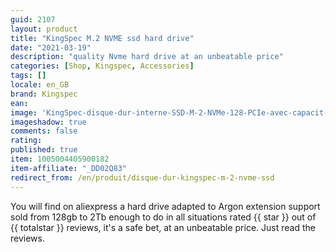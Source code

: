 ```yaml
---
guid: 2107
layout: product 
title: "KingSpec M.2 NVME ssd hard drive"
date: "2021-03-19"
description: "quality Nvme hard drive at an unbeatable price"
categories: [Shop, Kingspec, Accessories]
tags: []
locale: en_GB
brand: Kingspec
ean: 
image: 'KingSpec-disque-dur-interne-SSD-M-2-NVMe-128-PCIe-avec-capacit-de-256-go.jpg'
imageshadow: true
comments: false
rating:  
published: true
item: 1005004405900182
item-affiliate: "_DD02Q83"
redirect_from: /en/produit/disque-dur-kingspec-m-2-nvme-ssd
---
```


You will find on aliexpress a hard drive adapted to Argon extension support sold from 128gb to 2Tb enough to do in all situations rated {{ star }} out of {{ totalstar }} reviews, it's a safe bet, at an unbeatable price. Just read the reviews.
